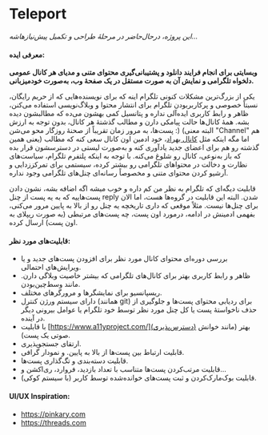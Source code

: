 # Teleport
*این پروژه، درحال‌حاضر در مرحلۀ طراحی و تکمیل پیش‌نیازهاشه...*
#### معرفی ایده:
**وبسایتی برای انجام فرایند دانلود و پشتیبانی‌گیری محتوای متنی و مدیای هر کانال عمومی دلخواه تلگرامی و نمایش آن‌ به صورت مستقل در یک صفحۀ وب، به‌صورت خودمیزبانی.**

یکی از بزر‌گ‌ترین مشکلات کنونی تلگرام اینه که برای نویسنده‌هایی که از حریم رایگان، نسبتاً خصوصی و پرکاربربودن تلگرام برای انتشار محتوا و وبلاگ‌نویسی استفاده می‌کنن، ظاهر و رابط کاربری ایده‌آلی نداره و پتانسیل کمی بهشون می‌ده که مطالبشون دیده بشه. همۀ کانال‌ها حالت پیامکی دارن و مطالب گذشتۀ هر کانال، بدون توجه به ارزش پست‌ها، به مرور زمان تقریباً از صحنۀ روزگار محو می‌شن :) (البته معنی "Channel" هم یعنی همین) اما مگه اینکه مثل [کانال بهراد](https://t.me/TadavomnisT_channel)، خود ادمین اون کانال سعی کنه که مطالب گذشته رو هم برای اعضای جدید یادآوری کنه و به‌صورت لیستی در دسترسشون قرار بده که باز به‌نوعی، کانال رو شلوغ می‌کنه. با توجه به اینکه پلتفرم تلگرام، سیاست‌های نظارت و دخالت در محتواهای تلگرامی رو بیشتر کرده، سیستمی برای تمرکززدایی و آرشیو کردن محتوای متنی و مخصوصاً رسانه‌ای چنل‌های تلگرامی وجود نداره.

قابلیت دیگه‌ای که تلگرام به نظر من کم داره و خوب میشه اگه اضافه بشه، نشون دادن پست‌هاییه که به یه پست از چنل reply شدن. البته این قابلیت در گروه‌ها هست، اما الان برای چنل‌ها نیست.
مثلاً موقعی که داری تاریخچه یه چنل رو از بالا به پایین مرور می‌کنی، بفهمی ادمینش در ادامه، درمورد اون پست، چه پست‌های مرتبطی (به صورت ریپلای به اون پست) ارسال کرده.

#### قابلیت‌های مورد نظر:
  - بررسی دوره‌ای محتوای کانال مورد نظر برای افزودن پست‌های جدید و یا ویرایش‌های احتمالی.
  - ظاهر و رابط کاربری بهتر برای کانال‌های تلگرامی که بیشتر خاصیت وبلاگی دارن. مانند وسط‌چین‌بودن. 
  - ریسپانسیو برای نمایشگرها و مرورگرهای مختلف.
  - دارای سیستم ورژن کنترل (همانند git) برای ردیابی محتوای پست‌ها و جلوگیری از حذف ناخواستۀ پست یا کل چنل مورد نظر توسط خود تلگرام یا عوامل بیرونی دیگر در آینده.
  - با قابلیت [https://www.a11yproject.com/](دسترس‌پذیری) بهتر (مانند خوانش صوتی یک پست).
  - ارتقای جستجوپذیری.
  - قابلیت ارتباط بین پست‌ها از بالا به پایین. و نمودار گرافی.
  - قابلیت دسته‌بندی و تگ‌گذاری پست‌ها.
  - قابلیت مرتب‌کردن پست‌ها متناسب با تعداد بازدید، فروارد، ری‌اکشن و...
  - قابلیت بوک‌مارک‌کردن و ثبت پست‌های خوانده‌شده توسط کاربر (با سیستم کوکی). 
#### UI/UX Inspiration:
- https://pinkary.com
- https://threads.com
